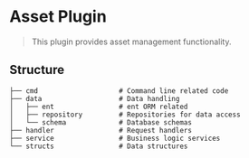 # Asset Plugin

> This plugin provides asset management functionality.

## Structure

```plaintext
├── cmd                    # Command line related code
├── data                   # Data handling
│   ├── ent                # ent ORM related
│   ├── repository         # Repositories for data access
│   └── schema             # Database schemas
├── handler                # Request handlers
├── service                # Business logic services
└── structs                # Data structures
```
